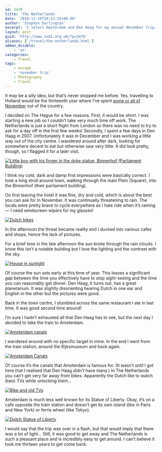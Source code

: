 ```yaml
---
id: 2476
title: 'The Netherlands'
date: '2010-11-29T20:12:25+00:00'
author: 'Stephen Darlington'
excerpt: 'I select Amsterdam and Den Haag for my annual November trip. It may be dark and rainy but there''s still plenty to do.'
layout: post
guid: 'http://www.zx81.org.uk/?p=2476'
aliases: ['/travel/the-netherlands.html']
adman_disable:
    - 'on'
categories:
    - Travel
tags:
    - europe
    - 'november trip'
    - Photography
    - Travel
---
```


It may be a silly idea, but that’s never stopped me before. Yes, travelling to Holland would be the thirteenth year where I’ve spent [some or all of November](http://www.zx81.org.uk/blog/the-november-plan.html) out of the country.

I decided on The Hague for a few reasons. First, it would be short. I was starting a new job so I couldn’t take very much time off work. The Netherlands is just a short flight from London so there was no need to try to ask for a day off in the first few weeks! Secondly, I spent a few days in Den Haag in 2007. Unfortunately it was in December and I was working a little way out of the city centre. I wandered around after dark, looking for somewhere decent to eat but otherwise saw very little. It did look pretty, though, so I flagged it for a later visit.

[![Little boy with his finger in the dyke statue, Binnenhof (Parliament Building)](https://i0.wp.com/farm5.staticflickr.com/4020/5155949750_81e49b2131.jpg?resize=333%2C500)](http://www.flickr.com/photos/stephendarlington/5155949750/ "Little boy with his finger in the dyke statue, Binnenhof (Parliament Building) by stephendarlington, on Flickr")

I think my cold, dark and damp first impressions were basically correct. I took a long stroll around town, walking through the main Plein (Square), into the Binnenhof (their parliament building).

On first leaving the hotel it was fine, dry and cold, which is about the best you can ask for in November. It was continually threatening to rain. The locals were pretty brave to cycle everywhere as I hate ride when it’s raining — I need windscreen wipers for my glasses!

[![Dutch bikes](https://i0.wp.com/farm5.staticflickr.com/4037/5155341553_bdfe701626.jpg?resize=333%2C500)](http://www.flickr.com/photos/stephendarlington/5155341553/ "Dutch bikes by stephendarlington, on Flickr")

In the afternoon the threat became reality and I ducked into various cafes and shops, hence the lack of pictures.

For a brief time in the late afternoon the sun broke through the rain clouds. I know this isn’t a notable building but I love the lighting and the contrast with the sky.

[![House in sunlight](https://i0.wp.com/farm2.staticflickr.com/1053/5155950834_8dee06d2b1.jpg?resize=500%2C333)](http://www.flickr.com/photos/stephendarlington/5155950834/ "House in sunlight by stephendarlington, on Flickr")

Of course the sun sets early at this time of year. This leaves a significant gap between the time you effectively have to stop sight-seeing and the time you can reasonably get dinner. Den Haag, it turns out, has a great planetarium. It was slightly disorienting hearing Dutch in one ear and English in the other but the pictures were good.

Back in the town centre, I stumbled across the same restaurant I ate in last time. It was good second time around!

I’m sure I hadn’t exhausted all that Den Haag has to see, but the next day I decided to take the train to Amsterdam.

[![Amsterdam canals](https://i0.wp.com/farm5.staticflickr.com/4054/5155343563_ffca8c7125.jpg?resize=500%2C333)](http://www.flickr.com/photos/stephendarlington/5155343563/ "Amsterdam canals by stephendarlington, on Flickr")

I wandered around with no specific target in mine. In the end I went from the train station, around the Rijksmuseum and back again.

[![Amsterdam Canals](https://i0.wp.com/farm5.staticflickr.com/4014/5155954192_3b36126aac.jpg?resize=500%2C333)](http://www.flickr.com/photos/stephendarlington/5155954192/ "Amsterdam Canals by stephendarlington, on Flickr")

Of course it’s the canals that Amsterdam is famous for. (It wasn’t until I got here that I realised that Den Haag *didn’t* have many.) In The Netherlands you can’t get very far away from bikes. Apparently the Dutch like to watch (two) TVs while unlocking them…

[![Bike and old TVs](https://i0.wp.com/farm2.staticflickr.com/1161/5155955018_15f8165d0a.jpg?resize=500%2C333)](http://www.flickr.com/photos/stephendarlington/5155955018/ "Bike and old TVs by stephendarlington, on Flickr")

Amsterdam is much less well known for its Statue of Liberty. Okay, it’s on a cafe opposite the train station and doesn’t get its own island (like in Paris and New York) or ferris wheel (like Tokyo).

[![Dutch Statue of Liberty](https://i0.wp.com/farm2.staticflickr.com/1197/5155955614_bb66bc637f.jpg?resize=333%2C500)](http://www.flickr.com/photos/stephendarlington/5155955614/ "Dutch Statue of Liberty by stephendarlington, on Flickr")

I would say that the trip was over in a flash, but that would imply that there was a lot of light… Still, it was good to get away and The Netherlands is such a pleasant place and is incredibly easy to get around. I can’t believe it took me thirteen years to get come back.